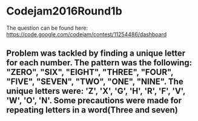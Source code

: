 # Codejam2016Round1b

The question can be found here: https://code.google.com/codejam/contest/11254486/dashboard

Problem was tackled by finding a unique letter for each number. The pattern was the following: "ZERO", "SIX", "EIGHT", "THREE", "FOUR", "FIVE", "SEVEN", "TWO", "ONE", "NINE". The unique letters were: 'Z', 'X', 'G', 'H', 'R', 'F', 'V', 'W', 'O', 'N'. Some precautions were made for repeating letters in a word(Three and seven)
---------------------------------------

